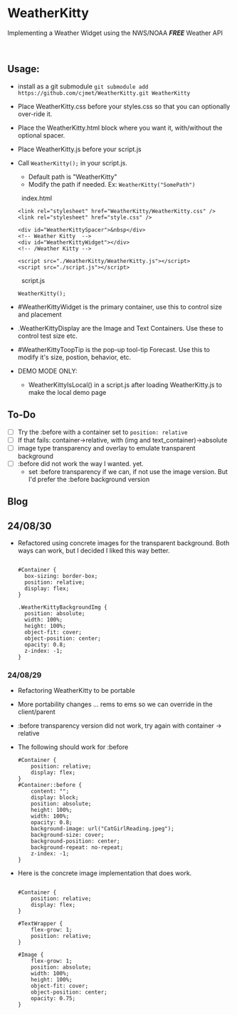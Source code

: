 # WeatherKitty

Implementing a Weather Widget using the NWS/NOAA **_FREE_** Weather API <br>

<br>

## Usage:

- install as a git submodule
  `git submodule add https://github.com/cjmet/WeatherKitty.git WeatherKitty`

- Place WeatherKitty.css before your styles.css so that you can optionally over-ride it.
- Place the WeatherKitty.html block where you want it, with/without the optional spacer.
- Place WeatherKitty.js before your script.js
- Call `WeatherKitty();` in your script.js.

  - Default path is "WeatherKitty"
  - Modify the path if needed. Ex: `WeatherKitty("SomePath")`

  &nbsp;
  index.html

  ```
  <link rel="stylesheet" href="WeatherKitty/WeatherKitty.css" />
  <link rel="stylesheet" href="style.css" />

  <div id="WeatherKittySpacer">&nbsp</div>
  <!-- Weather Kitty  -->
  <div id="WeatherKittyWidget"></div>
  <!-- /Weather Kitty -->

  <script src="./WeatherKitty/WeatherKitty.js"></script>
  <script src="./script.js"></script>
  ```

  &nbsp;
  script.js

  ```
  WeatherKitty();
  ```

- #WeatherKittyWidget is the primary container, use this to control size and placement
- .WeatherKittyDisplay are the Image and Text Containers. Use these to control test size etc.
- #WeatherKittyToopTip is the pop-up tool-tip Forecast. Use this to modify it's size, postion, behavior, etc.
- DEMO MODE ONLY:
  - WeatherKittyIsLocal() in a script.js after loading WeatherKitty.js to make the local demo page

## To-Do

- [ ] Try the :before with a container set to `position: relative`
- [ ] If that fails: container->relative, with (img and text_container)->absolute
- [ ] image type transparency and overlay to emulate transparent background
- [ ] :before did not work the way I wanted. yet.
  - set :before transparency if we can, if not use the image version. But I'd prefer the :before background version

## Blog

## 24/08/30

- Refactored using concrete images for the transparent background. Both ways can work, but I decided I liked this way better.

  ```

  #Container {
    box-sizing: border-box;
    position: relative;
    display: flex;
  }

  .WeatherKittyBackgroundImg {
    position: absolute;
    width: 100%;
    height: 100%;
    object-fit: cover;
    object-position: center;
    opacity: 0.8;
    z-index: -1;
  }
  ```

### 24/08/29

- Refactoring WeatherKitty to be portable
- More portability changes ... rems to ems so we can override in the client/parent
- :before transparency version did not work, try again with container -> relative
- The following should work for :before

  ```
  #Container {
      position: relative;
      display: flex;
  }
  #Container::before {
      content: "";
      display: block;
      position: absolute;
      height: 100%;
      width: 100%;
      opacity: 0.8;
      background-image: url("CatGirlReading.jpeg");
      background-size: cover;
      background-position: center;
      background-repeat: no-repeat;
      z-index: -1;
  }
  ```

- Here is the concrete image implementation that does work.

  ```

  #Container {
      position: relative;
      display: flex;
  }

  #TextWrapper {
      flex-grow: 1;
      position: relative;
  }

  #Image {
      flex-grow: 1;
      position: absolute;
      width: 100%;
      height: 100%;
      object-fit: cover;
      object-position: center;
      opacity: 0.75;
  }

  ```
